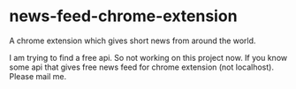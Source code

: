 # news-feed-chrome-extension
A chrome extension which gives short news from around the world.

I am trying to find a free api. So not working on this project now. If you know some api that gives free news feed for chrome extension (not localhost). Please mail me.
